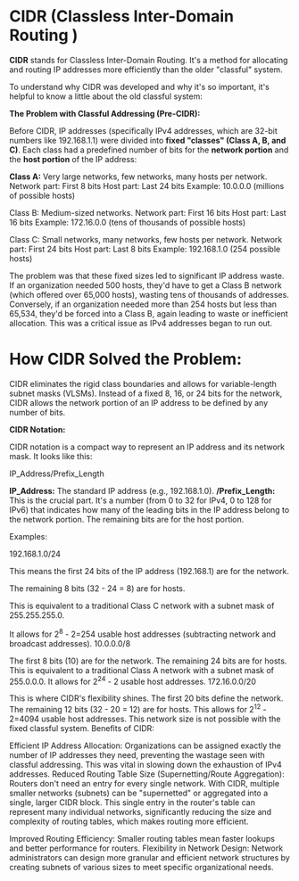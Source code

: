 
# CIDR (Classless Inter-Domain Routing )  

**CIDR** stands for Classless Inter-Domain Routing. It's a method for allocating and routing IP addresses more efficiently than the older "classful" system.  

To understand why CIDR was developed and why it's so important, it's helpful to know a little about the old classful system:  

**The Problem with Classful Addressing (Pre-CIDR):**  

Before CIDR, IP addresses (specifically IPv4 addresses, which are 32-bit numbers like 192.168.1.1) were divided into **fixed "classes" (Class A, B, and C)**. Each class had a predefined number of bits for the **network portion** and the **host portion** of the IP address:  


**Class A:** Very large networks, few networks, many hosts per network.
Network part: First 8 bits
Host part: Last 24 bits
Example: 10.0.0.0 (millions of possible hosts)

Class B: Medium-sized networks.
Network part: First 16 bits
Host part: Last 16 bits
Example: 172.16.0.0 (tens of thousands of possible hosts)

Class C: Small networks, many networks, few hosts per network.
Network part: First 24 bits
Host part: Last 8 bits
Example: 192.168.1.0 (254 possible hosts)

The problem was that these fixed sizes led to significant IP address waste. If an organization needed 500 hosts, they'd have to get a Class B network (which offered over 65,000 hosts), wasting tens of thousands of addresses. Conversely, if an organization needed more than 254 hosts but less than 65,534, they'd be forced into a Class B, again leading to waste or inefficient allocation. This was a critical issue as IPv4 addresses began to run out.


# How CIDR Solved the Problem:

CIDR eliminates the rigid class boundaries and allows for variable-length subnet masks (VLSMs). Instead of a fixed 8, 16, or 24 bits for the network, CIDR allows the network portion of an IP address to be defined by any number of bits.

**CIDR Notation:**

CIDR notation is a compact way to represent an IP address and its network mask. It looks like this:

IP_Address/Prefix_Length

**IP_Address:** The standard IP address (e.g., 192.168.1.0).
**/Prefix_Length:** This is the crucial part. It's a number (from 0 to 32 for IPv4, 0 to 128 for IPv6) that indicates how many of the leading bits in the IP address belong to the network portion. The remaining bits are for the host portion.

Examples:

192.168.1.0/24

This means the first 24 bits of the IP address (192.168.1) are for the network.

The remaining 8 bits (32 - 24 = 8) are for hosts.

This is equivalent to a traditional Class C network with a subnet mask of 255.255.255.0.


It allows for 2<sup>8</sup> - 2=254 usable host addresses (subtracting network and broadcast addresses).
10.0.0.0/8

The first 8 bits (10) are for the network.
The remaining 24 bits are for hosts.
This is equivalent to a traditional Class A network with a subnet mask of 255.0.0.0.
It allows for 2<sup>24</sup> - 2 usable host addresses.
172.16.0.0/20

This is where CIDR's flexibility shines. The first 20 bits define the network.
The remaining 12 bits (32 - 20 = 12) are for hosts.
This allows for 2<sup>12</sup> - 2=4094 usable host addresses. This network size is not possible with the fixed classful system.
Benefits of CIDR:

Efficient IP Address Allocation: Organizations can be assigned exactly the number of IP addresses they need, preventing the wastage seen with classful addressing. This was vital in slowing down the exhaustion of IPv4 addresses.
Reduced Routing Table Size (Supernetting/Route Aggregation): Routers don't need an entry for every single network. With CIDR, multiple smaller networks (subnets) can be "supernetted" or aggregated into a single, larger CIDR block. This single entry in the router's table can represent many individual networks, significantly reducing the size and complexity of routing tables, which makes routing more efficient.

Improved Routing Efficiency: Smaller routing tables mean faster lookups and better performance for routers.
Flexibility in Network Design: Network administrators can design more granular and efficient network structures by creating subnets of various sizes to meet specific organizational needs.
